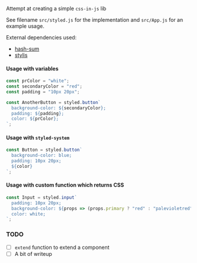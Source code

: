 Attempt at creating a simple `css-in-js` lib

See filename `src/styled.js` for the implementation and `src/App.js` for an example usage.

External dependencies used:

- [hash-sum](https://www.npmjs.com/package/hash-sum)
- [stylis](https://www.npmjs.com/package/stylis)

#### Usage with variables

```js
const prColor = "white";
const secondaryColor = "red";
const padding = "10px 20px";

const AnotherButton = styled.button`
  background-color: ${secondaryColor};
  padding: ${padding};
  color: ${prColor};
`;
```

#### Usage with `styled-system`

```js
const Button = styled.button`
  background-color: blue;
  padding: 10px 20px;
  ${color}
`;
```

#### Usage with custom function which returns CSS

```js
const Input = styled.input`
  padding: 10px 20px;
  background-color: ${props => (props.primary ? "red" : "palevioletred")};
  color: white;
`;
```

### TODO

- [ ] `extend` function to extend a component
- [ ] A bit of writeup
